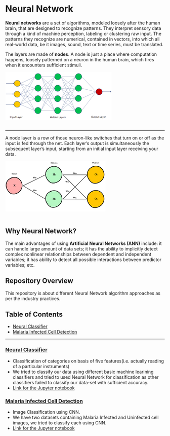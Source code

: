 # Neural Network

__Neural networks__ are a set of algorithms, modeled loosely after the human brain, that are designed to recognize patterns. They interpret sensory data through a kind of machine perception, labeling or clustering raw input. The patterns they recognize are numerical, contained in vectors, into which all real-world data, be it images, sound, text or time series, must be translated.

The layers are made of __nodes__. A node is just a place where computation happens, loosely patterned on a neuron in the human brain, which fires when it encounters sufficient stimuli. 


![image.jpg](images/download.png)<br><br>

___

A node layer is a row of those neuron-like switches that turn on or off as the input is fed through the net. Each layer’s output is simultaneously the subsequent layer’s input, starting from an initial input layer receiving your data.

![image.jpg](images/images.png)<br><br>

## Why Neural Network?
The main advantages of using __Artificial Neural Networks (ANN)__ include: it can handle large amount of data sets; it has the ability to implicitly detect complex nonlinear relationships between dependent and independent variables; it has ability to detect all possible interactions between predictor variables; etc.

## Repository Overview
This repository is about different Neural Network algorithm approaches as per the industry practices.

## Table of Contents

- [Neural Classifier](#section1)<br>
- [Malaria Infected Cell Detection](#section2)<br>

___

<a id=section1></a>
### [Neural Classifier](./Neural_Classifier)
 * Classification of categories on basis of five features(i.e. actually reading of a particular instruments)
 * We tried to classify our data using different basic machine learining classifiers and tried to used Neural Network for classification    as other classifiers failed to classify our data-set with sufficient accuracy.
 * [Link for the Jupyter notebook](./Neural_Classifier/Analysis.ipynb)

<a id=section2></a>
### [Malaria Infected Cell Detection](./Infected_Cells_Detection)
 * Image Classification using CNN.
 * We have two datasets containing Malaria Infected and Uninfected cell images, we tried to classify each using CNN.
 * [Link for the Jupyter notebook](./Infected_Cells_Detection/Analysis.ipynb)
